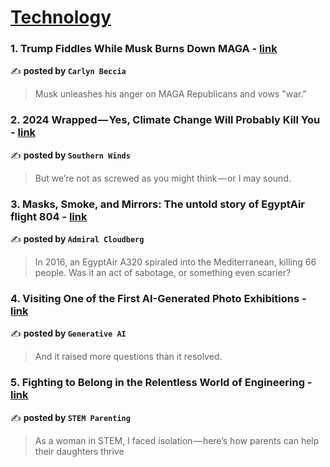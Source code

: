 
<h1><a href=https://medium.com/tag/technology/recommended target="_blank" rel="noopener noreferrer">Technology</a></h1>
<h3>1. Trump Fiddles While Musk Burns Down MAGA - <a href="https://medium.com/@carlynbeccia/trump-fiddles-while-musk-burns-down-maga-6183696f73ad" target="_blank" rel="noopener noreferrer">link</a></h3>

✍️ **posted by `Carlyn Beccia`**

<blockquote>Musk unleashes his anger on MAGA Republicans and vows "war."</blockquote>

<h3>2. 2024 Wrapped — Yes, Climate Change Will Probably Kill You - <a href="https://medium.com/southern-winds/earth-in-2024-wrapped-yes-climate-change-will-probably-kill-you-b1b5550d0c08" target="_blank" rel="noopener noreferrer">link</a></h3>

✍️ **posted by `Southern Winds`**

<blockquote>But we’re not as screwed as you might think — or I may sound.</blockquote>

<h3>3. Masks, Smoke, and Mirrors: The untold story of EgyptAir flight 804 - <a href="https://medium.com/@admiralcloudberg/masks-smoke-and-mirrors-the-untold-story-of-egyptair-flight-804-42c788fcac2d" target="_blank" rel="noopener noreferrer">link</a></h3>

✍️ **posted by `Admiral Cloudberg`**

<blockquote>In 2016, an EgyptAir A320 spiraled into the Mediterranean, killing 66 people. Was it an act of sabotage, or something even scarier?</blockquote>

<h3>4. Visiting One of the First AI-Generated Photo Exhibitions - <a href="https://medium.com/generative-ai/visiting-one-of-the-first-ai-generated-photo-exhibitions-30173c5aa7c2" target="_blank" rel="noopener noreferrer">link</a></h3>

✍️ **posted by `Generative AI`**

<blockquote>And it raised more questions than it resolved.</blockquote>

<h3>5. Fighting to Belong in the Relentless World of Engineering - <a href="https://medium.com/stem-parenting/fighting-to-belong-in-the-relentless-world-of-engineering-816d395ef833" target="_blank" rel="noopener noreferrer">link</a></h3>

✍️ **posted by `STEM Parenting`**

<blockquote>As a woman in STEM, I faced isolation — here’s how parents can help their daughters thrive</blockquote>

